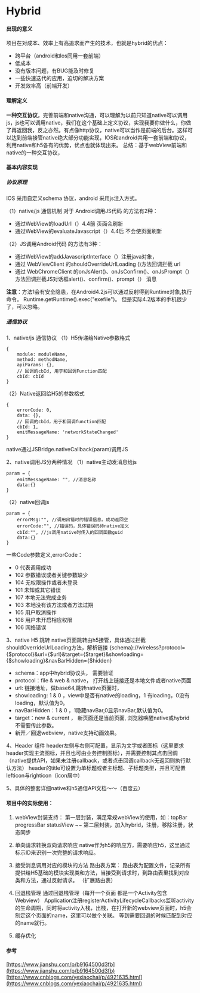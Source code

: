 # Hybrid

#### 出现的意义
项目在对成本、效率上有高追求而产生的技术，也就是hybrid的优点：

- 跨平台（android和Ios同用一套前端）
- 低成本
- 没有版本问题，有BUG能及时修复
- 一些快速迭代的应用，迫切的解决方案
- 开发效率高（前端开发）


#### 理解定义
**一种交互协议**，完善前端和native沟通，可以理解为以前只知道native可以调用js，js也可以调用native，我们在这个基础上定义协议，实现我要你做什么，你做了再返回我，反之亦然。有点像http协议，native可以当作是前端的后台。这样可以达到前端接管native绝大部分功能实现，IOS和android共用一套前端和协议，利用native和h5各有的优势，优点也就体现出来。
总结：基于webView前端和native的一种交互协议，

#### 基本内容实现
##### 协议原理
IOS 采用自定义schema 协议，android 采用js注入方式。

（1）native/js 通信机制
对于 Android调用JS代码 的方法有2种：

- 通过WebView的loadUrl（）4.4前  页面会刷新
- 通过WebView的evaluateJavascript（）4.4后 不会使页面刷新

（2）JS调用Android代码 的方法有3种：

- 通过WebView的addJavascriptInterface（）注册java对象，
- 通过 WebViewClient 的shouldOverrideUrlLoading ()方法回调拦截 url
- 通过 WebChromeClient 的onJsAlert()、onJsConfirm()、onJsPrompt（）方法回调拦截JS对话框alert()、confirm()、prompt（） 消息

**注意**：方法1会有安全隐患，在Android4.2js可以通过反射得到Runtime对象,执行命令。 Runtime.getRuntime().exec("exefile")。  但是实际4.2版本的手机很少了，可以忽略。

##### 通信协议
1、native/js 通信协议
（1）H5传递给Native参数格式

```
{
    module: moduleName,
    method: methodName,
    apiParams: {},
    // 回调的cbId, 用于和回调Function匹配
    cbId: cbId 
}
```
（2）Native返回给H5的参数格式

```
{
    errorCode: 0,
    data: {},
    // 回调的cbId，用于和回调function匹配
    cbId: 1, 
    emitMessageName: 'networkStateChanged'
}

```
native通过JSBridge.nativeCallback(param)调用JS

2、native调用JS分两种情况
（1）native主动发消息给js

```
param = {
    emitMessageName: "", //消息名称
    data:{}
}

```
（2）native回调js

```
param = {
    errorMsg:"", //调用出错时的错误信息。成功返回空
    errorCode:"", //错误码，具体错误码待native定义
    cbId:"", //js调用native时传入的回调函数guid
    data:{}
}

```
一些Code参数定义,errorCode： 

- 0 代表调用成功
- 102	参数错误或者关键参数缺少
- 104	无权限操作或者未登录
- 101	未知或其它错误
- 107	本地无法完成业务
- 103	本地没有该方法或者方法过期
- 105	用户取消操作
- 108	用户未开启相应权限
- 106	网络错误

3、native H5 跳转
native页面跳转由h5接管，具体通过拦截shouldOverrideUrlLoading方法，解析链接
{schema}://wireless?protocol={$protocol}&url={$url}&target={$target}&showloading={$showloading}&navBarHidden={$hidden}

- schema：app中hybrid协议头， 需要验证
- protocol：file & web & native， 打开线上链接还是本地文件或者native页面
- url: 链接地址，做base64,跳转native页面时，
- showloading: 1 & 0 ，view中是否有native的loading，1 有loading，0没有loading，默认值为0。
- navBarHidden：1 & 0 ，1隐藏navBar,0显示navBar,默认值为0。
- target：new & current ， 新页面还是当前页面, 浏览器唤醒native或hybrid不需要传此参数。
- 新开／回退webview，native支持动画效果。

4、Header 组件
header左侧与右侧可配置，显示为文字或者图标（这里要求header实现主流图标，并且也可由业务控制图标），并需要控制其点击回调（native提供API，如果未注册callback，或者点击回调callback无返回则执行默认方法）
header的title可设置为单标题或者主标题、子标题类型，并且可配置lefticon与righticon（icon居中）

5、具体的整套详细native和h5通信API文档～～（百度云）

#### 项目中的实际使用：

1. webView封装支持：
第一层封装，满足常规webView的使用，如：topBar  progressBar  statusView  ~~
第二层封装，加入hybrid，注册，移除注册，状态同步

2. 单向请求转换双向请求响应
native作为h5的响应方，需要响应h5，这里通过标示ID来识别一次完整的请求响应。
3. 接受消息调用对应的模块的方法
路由表方案： 路由表为配置文件，记录所有提供给H5基础的模块实现类和方法，当接受到请求时，到路由表里找到对应类和方法，通过反射请求。 （扩展路由表）
4. 回退栈管理
通过回退栈管理（每开一个页面 都是一个Activity包含Webview）
Application注册registerActivityLifecycleCallbacks监听activity的生命周期，同时将activity入栈，出栈，在打开新的webview页面时，h5会制定这个页面的name，这里可以做个关联。  等到需要回退的时候匹配到对应的name就行。
5. 缓存优化


#### 参考
[https://www.jianshu.com/p/b9164500d3fb](https://www.jianshu.com/p/b9164500d3fb)
[https://www.cnblogs.com/yexiaochai/p/4921635.html](https://www.cnblogs.com/yexiaochai/p/4921635.html) 